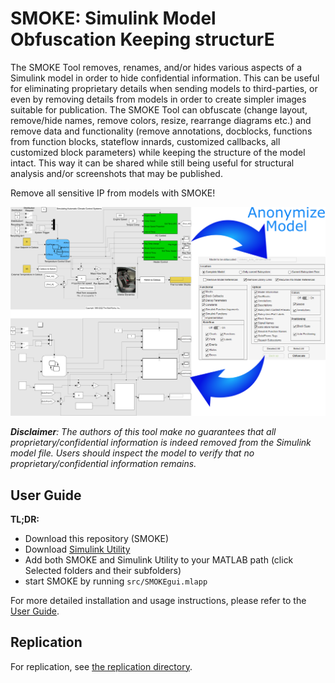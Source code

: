 # SMOKE: Simulink Model Obfuscation Keeping structurE

The SMOKE Tool removes, renames, and/or hides various aspects of a Simulink model in order to hide confidential information. This can be useful for eliminating proprietary details when sending models to third-parties, or even by removing details from models in order to create simpler images suitable for publication. The SMOKE Tool can obfuscate (change layout, remove/hide names, remove colors, resize, rearrange diagrams etc.) and remove data and functionality (remove annotations, docblocks, functions from function blocks, stateflow innards, customized callbacks, all customized block parameters) while keeping the structure of the model intact. This way it can be shared while still being useful for structural analysis and/or screenshots that may be published.

Remove all sensitive IP from models with SMOKE!

<img src="imgs/Cover.png" width="850">

*__Disclaimer__: The authors of this tool make no guarantees that all proprietary/confidential information is indeed removed from the Simulink model file. Users should inspect the model to verify that no proprietary/confidential information remains.*

## User Guide
**TL;DR:**
- Download this repository (SMOKE)
- Download [Simulink Utility](https://github.com/McSCert/Simulink-Utility)
- Add both SMOKE and Simulink Utility to your MATLAB path (click Selected folders and their subfolders)
- start SMOKE by running `src/SMOKEgui.mlapp`

For more detailed installation and usage instructions, please refer to the [User Guide](doc/SMOKE_UserGuide.pdf).

## Replication 
For replication, see [the replication directory](https://github.com/lanpirot/SMOKE/tree/master/src/tests).
